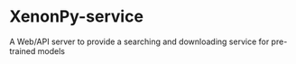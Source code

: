 # XenonPy-service
A Web/API server to provide a searching and downloading service for pre-trained models
